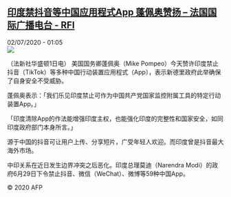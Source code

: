 <!--1593654899000-->
[印度禁抖音等中国应用程式App 蓬佩奥赞扬 – 法国国际广播电台 - RFI](http://www.rfi.fr//cn/contenu/20200702-%E5%8D%B0%E5%BA%A6%E7%A6%81%E6%8A%96%E9%9F%B3%E7%AD%89%E4%B8%AD%E5%9B%BD%E5%BA%94%E7%94%A8%E7%A8%8B%E5%BC%8Fapp-%E8%93%AC%E4%BD%A9%E5%A5%A5%E8%B5%9E%E6%89%AC)
------

<div>02/07/2020 - 01:05</div><img src="https://s.rfi.fr/media/display/6973ddbe-bbf7-11ea-b414-005056a964fe/w:310/p:16x9/int0003b.200702070503.jpg"><div class="t-content__body u-clearfix"><div class="m-interstitial"></div><p>（法新社华盛顿1日电）    美国国务卿蓬佩奥（Mike Pompeo）今天赞许印度禁止抖音（TikTok）等多种中国行动装置应用程式（App），表示新德里政府此举确保了自身安全不受威胁。</p><p>    蓬佩奥表示：「我们乐见印度禁止可作为中国共产党国家监控附属工具的特定行动装置App。」</p><p>    「印度清除App的作法能增强印度主权，也能强化印度的完整性和国家安全，如同印度政府部门本身所言。」</p><p>    源于中国的抖音可让用户上传、分享短片，广受年轻人欢迎。而印度曾是抖音最大海外市场。</p><p>    中印关系在近日发生边界冲突之后恶化。印度总理莫迪（Narendra Modi）的政府6月29日下令禁止抖音、微信（WeChat）、微博等59种中国App。</p><p class="t-copyright">© 2020 AFP</p>        </div>
